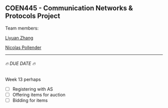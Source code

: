 ## COEN445 - Communication Networks &amp; Protocols Project

Team members:

[Liyuan Zhang](https://github.com/Swallow666)

[Nicolas Pollender](https://github.com/npollender)

------
###### :fire: DUE DATE :fire:
Week 13 perhaps
- [ ] Registering with AS
- [ ] Offering items for auction
- [ ] Bidding for items
